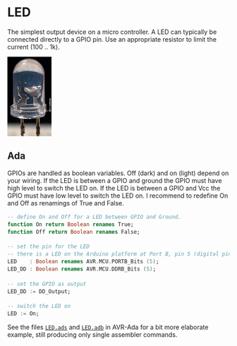 # LED

The simplest output device on a micro controller. A LED can typically be connected directly to a GPIO pin. Use an appropriate resistor to limit the current (100 .. 1k).

![LED](LED_100.png)


## Ada

GPIOs are handled as boolean variables. Off (dark) and on (light) depend on your wiring. If the LED is between a GPIO and ground the GPIO must have high level to switch the LED on.  If the LED is between a GPIO and Vcc the GPIO must have low level to switch the LED on. I recommend to redefine On and Off as renamings of True and False.

```ada
-- define On and Off for a LED between GPIO and Ground.
function On return Boolean renames True;
function Off return Boolean renames False;

-- set the pin for the LED
-- there is a LED on the Arduino platform at Port B, pin 5 (digital pin 13)
LED    : Boolean renames AVR.MCU.PORTB_Bits (5);
LED_DD : Boolean renames AVR.MCU.DDRB_Bits (5);

-- set the GPIO as output
LED_DD := DD_Output; 

-- switch the LED on
LED := On;
```

See the files [`LED.ads`](https://sourceforge.net/p/avr-ada/code/ci/master/tree/apps/delays/led.ads) and [`LED.adb`](https://sourceforge.net/p/avr-ada/code/ci/master/tree/apps/delays/led.adb) in AVR-Ada for a bit more elaborate example, still producing only single assembler commands.